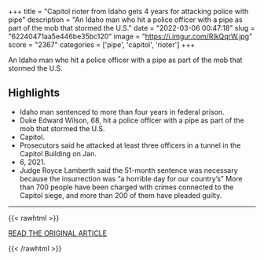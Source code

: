 +++
title = "Capitol rioter from Idaho gets 4 years for attacking police with pipe"
description = "An Idaho man who hit a police officer with a pipe as part of the mob that stormed the U.S."
date = "2022-03-06 00:47:18"
slug = "62240471aa5e446be35bc120"
image = "https://i.imgur.com/RIkQqrW.jpg"
score = "2367"
categories = ['pipe', 'capitol', 'rioter']
+++

An Idaho man who hit a police officer with a pipe as part of the mob that stormed the U.S.

## Highlights

- Idaho man sentenced to more than four years in federal prison.
- Duke Edward Wilson, 68, hit a police officer with a pipe as part of the mob that stormed the U.S.
- Capitol.
- Prosecutors said he attacked at least three officers in a tunnel in the Capitol Building on Jan.
- 6, 2021.
- Judge Royce Lamberth said the 51-month sentence was necessary because the insurrection was “a horrible day for our country’s” More than 700 people have been charged with crimes connected to the Capitol siege, and more than 200 of them have pleaded guilty.

---

{{< rawhtml >}}
  <p class="article-category">
    <a target="_blank" href="https://www.nbcnews.com/news/us-news/capitol-rioter-idaho-gets-4-years-attacking-police-pipe-rcna18827">READ THE ORIGINAL ARTICLE</a>
  </p>
{{< /rawhtml >}}
